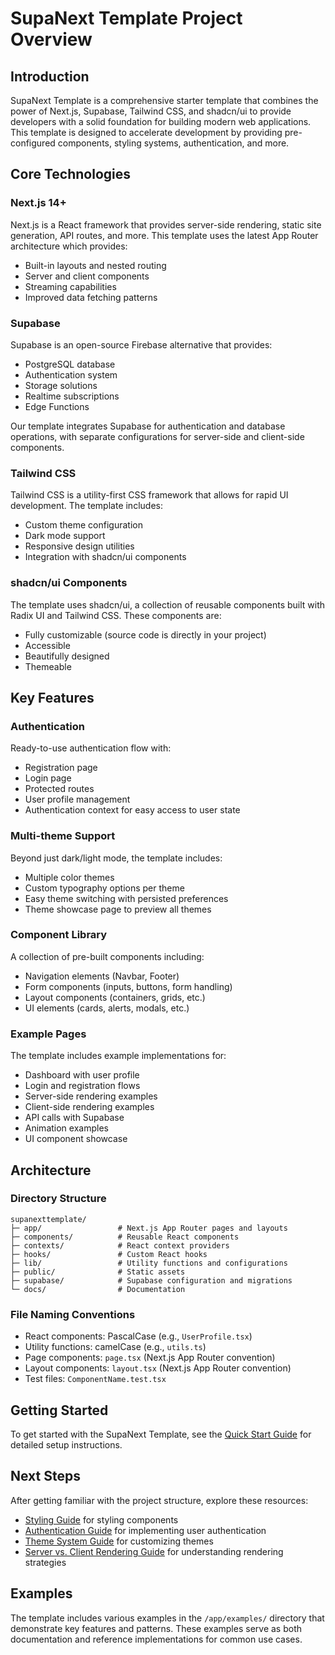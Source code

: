 # SupaNext Template Project Overview

## Introduction

SupaNext Template is a comprehensive starter template that combines the power of Next.js, Supabase, Tailwind CSS, and shadcn/ui to provide developers with a solid foundation for building modern web applications. This template is designed to accelerate development by providing pre-configured components, styling systems, authentication, and more.

## Core Technologies

### Next.js 14+

Next.js is a React framework that provides server-side rendering, static site generation, API routes, and more. This template uses the latest App Router architecture which provides:

- Built-in layouts and nested routing
- Server and client components
- Streaming capabilities
- Improved data fetching patterns

### Supabase

Supabase is an open-source Firebase alternative that provides:

- PostgreSQL database
- Authentication system
- Storage solutions
- Realtime subscriptions
- Edge Functions

Our template integrates Supabase for authentication and database operations, with separate configurations for server-side and client-side components.

### Tailwind CSS

Tailwind CSS is a utility-first CSS framework that allows for rapid UI development. The template includes:

- Custom theme configuration
- Dark mode support
- Responsive design utilities
- Integration with shadcn/ui components

### shadcn/ui Components

The template uses shadcn/ui, a collection of reusable components built with Radix UI and Tailwind CSS. These components are:

- Fully customizable (source code is directly in your project)
- Accessible
- Beautifully designed
- Themeable

## Key Features

### Authentication

Ready-to-use authentication flow with:

- Registration page
- Login page
- Protected routes
- User profile management
- Authentication context for easy access to user state

### Multi-theme Support

Beyond just dark/light mode, the template includes:

- Multiple color themes
- Custom typography options per theme
- Easy theme switching with persisted preferences
- Theme showcase page to preview all themes

### Component Library

A collection of pre-built components including:

- Navigation elements (Navbar, Footer)
- Form components (inputs, buttons, form handling)
- Layout components (containers, grids, etc.)
- UI elements (cards, alerts, modals, etc.)

### Example Pages

The template includes example implementations for:

- Dashboard with user profile
- Login and registration flows
- Server-side rendering examples
- Client-side rendering examples
- API calls with Supabase
- Animation examples
- UI component showcase

## Architecture

### Directory Structure

```
supanexttemplate/
├─ app/                 # Next.js App Router pages and layouts
├─ components/          # Reusable React components
├─ contexts/            # React context providers
├─ hooks/               # Custom React hooks
├─ lib/                 # Utility functions and configurations
├─ public/              # Static assets
├─ supabase/            # Supabase configuration and migrations
└─ docs/                # Documentation
```

### File Naming Conventions

- React components: PascalCase (e.g., `UserProfile.tsx`)
- Utility functions: camelCase (e.g., `utils.ts`)
- Page components: `page.tsx` (Next.js App Router convention)
- Layout components: `layout.tsx` (Next.js App Router convention)
- Test files: `ComponentName.test.tsx`

## Getting Started

To get started with the SupaNext Template, see the [Quick Start Guide](./quick-start.md) for detailed setup instructions.

## Next Steps

After getting familiar with the project structure, explore these resources:

- [Styling Guide](./styling-guide.md) for styling components
- [Authentication Guide](./auth-guide.md) for implementing user authentication
- [Theme System Guide](./theme-system-guide.md) for customizing themes
- [Server vs. Client Rendering Guide](./ssr-guide.md) for understanding rendering strategies

## Examples

The template includes various examples in the `/app/examples/` directory that demonstrate key features and patterns. These examples serve as both documentation and reference implementations for common use cases.